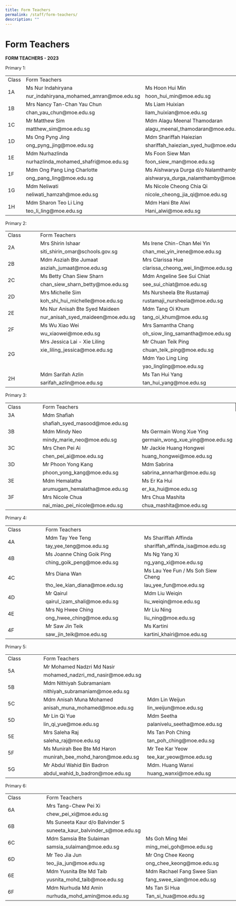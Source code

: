 ```yaml
---
title: Form Teachers
permalink: /staff/form-teachers/
description: ""
---
```

# Form Teachers
**FORM TEACHERS - 2023**

Primary 1:
     <!--table {mso-displayed-decimal-separator:"\\."; mso-displayed-thousand-separator:"\\,";} @page {margin:.75in .7in .75in .7in; mso-header-margin:.3in; mso-footer-margin:.3in;} tr {mso-height-source:auto;} col {mso-width-source:auto;} br {mso-data-placement:same-cell;} td {padding-top:1px; padding-right:1px; padding-left:1px; mso-ignore:padding; color:black; font-size:11.0pt; font-weight:400; font-style:normal; text-decoration:none; font-family:Calibri, sans-serif; mso-font-charset:0; mso-number-format:General; text-align:general; vertical-align:bottom; border:none; mso-background-source:auto; mso-pattern:auto; mso-protection:locked visible; white-space:nowrap; mso-rotate:0;} .xl65 {font-size:10.0pt;} .xl66 {color:windowtext; font-size:10.0pt; text-align:left; vertical-align:top; border-top:.5pt solid windowtext; border-right:none; border-bottom:none; border-left:.5pt solid windowtext; white-space:normal;} .xl67 {color:windowtext; font-size:10.0pt;} .xl68 {color:windowtext; font-size:10.0pt; font-weight:700; text-align:center; vertical-align:middle; border:.5pt solid windowtext; background:white; mso-pattern:black none; white-space:normal;} .xl69 {color:windowtext; font-size:10.0pt; font-weight:700; text-align:center; vertical-align:middle; border-top:.5pt solid windowtext; border-right:.5pt solid windowtext; border-bottom:.5pt solid windowtext; border-left:none; white-space:normal;} .xl70 {color:windowtext; font-size:10.0pt; font-weight:700; text-align:center; vertical-align:middle; border:.5pt solid windowtext; white-space:normal;} .xl71 {color:windowtext; font-size:10.0pt; text-align:left; vertical-align:top; border-top:.5pt solid windowtext; border-right:.5pt solid windowtext; border-bottom:none; border-left:none; white-space:normal;} .xl72 {color:windowtext; border-top:none; border-right:none; border-bottom:none; border-left:.5pt solid windowtext;} .xl73 {color:windowtext; border-top:none; border-right:.5pt solid windowtext; border-bottom:none; border-left:none;} .xl74 {color:windowtext; border-top:none; border-right:none; border-bottom:.5pt solid windowtext; border-left:.5pt solid windowtext;} .xl75 {color:windowtext; border-top:none; border-right:.5pt solid windowtext; border-bottom:.5pt solid windowtext; border-left:none;} .xl76 {color:windowtext; font-size:10.0pt; text-align:left; vertical-align:top; border-top:none; border-right:none; border-bottom:none; border-left:.5pt solid windowtext; white-space:normal;} .xl77 {color:windowtext; font-size:10.0pt; text-align:left; vertical-align:top; border-top:none; border-right:.5pt solid windowtext; border-bottom:none; border-left:none; white-space:normal;} -->

<table border="0" cellpadding="0" cellspacing="0" width="732" style="border-collapse:
 collapse;width:549pt"><colgroup><col width="125" style="mso-width-source:userset;mso-width-alt:4375;width:94pt"> <col width="315" style="mso-width-source:userset;mso-width-alt:10984;width:236pt"> <col width="292" style="mso-width-source:userset;mso-width-alt:10193;width:219pt"></colgroup><tbody><tr height="20" style="mso-height-source:userset;height:15.0pt"><td height="20" class="xl68" width="125" style="height:15.0pt;width:94pt">Class</td><td colspan="2" class="xl69" width="607" style="width:455pt">Form Teachers</td></tr><tr height="17" style="height:13.0pt;box-sizing: border-box;border-color:var(--chakra-colors-gray-200);
  overflow-wrap: break-word"><td rowspan="2" height="36" class="xl68" width="125" style="height:27.5pt;border-top:
  none;width:94pt;box-sizing: border-box;overflow-wrap: break-word;border-image: initial">1A</td><td class="xl66" width="315" style="border-top:none;border-left:none;width:236pt;
  box-sizing: border-box;overflow-wrap: break-word;border-image: initial">Ms Nur Indahiryana</td><td class="xl71" width="292" style="border-top:none;width:219pt;box-sizing: border-box;
  overflow-wrap: break-word;border-image: initial">Ms Hoon Hui Min</td></tr><tr height="19" style="height:14.5pt"><td height="19" class="xl72" style="height:14.5pt;border-left:none">nur_indahiryana_mohamed_amran@moe.edu.sg</td><td class="xl73">hoon_hui_min@moe.edu.sg</td></tr><tr height="17" style="height:13.0pt;box-sizing: border-box;border-color:var(--chakra-colors-gray-200);
  overflow-wrap: break-word"><td rowspan="2" height="36" class="xl68" width="125" style="height:27.5pt;border-top:
  none;width:94pt;box-sizing: border-box;overflow-wrap: break-word;border-image: initial">1B</td><td class="xl66" width="315" style="border-left:none;width:236pt;box-sizing: border-box;
  overflow-wrap: break-word;border-image: initial">Mrs Nancy Tan-Chan Yau Chun</td><td class="xl71" width="292" style="width:219pt;box-sizing: border-box;
  overflow-wrap: break-word;border-image: initial">Ms Liam Huixian</td></tr><tr height="19" style="height:14.5pt"><td height="19" class="xl74" style="height:14.5pt;border-left:none">chan_yau_chun@moe.edu.sg</td><td class="xl75">liam_huixian@moe.edu.sg</td></tr><tr height="17" style="height:13.0pt"><td rowspan="2" height="36" class="xl68" width="125" style="height:27.5pt;border-top:
  none;width:94pt">1C</td><td class="xl76" width="315" style="border-left:none;width:236pt;box-sizing: border-box;
  overflow-wrap: break-word">Mr Matthew Sim</td><td class="xl77" width="292" style="width:219pt;box-sizing: border-box;
  overflow-wrap: break-word;border-image: initial">Mdm Alagu Meenal Thamodaran</td></tr><tr height="19" style="height:14.5pt"><td height="19" class="xl72" style="height:14.5pt;border-left:none">matthew_sim@moe.edu.sg</td><td class="xl73">alagu_meenal_thamodaran@moe.edu.sg</td></tr><tr height="17" style="height:13.0pt"><td rowspan="2" height="36" class="xl68" width="125" style="height:27.5pt;border-top:
  none;width:94pt">1D</td><td class="xl66" width="315" style="border-left:none;width:236pt;box-sizing: border-box;
  overflow-wrap: break-word;border-image: initial">Ms Ong Pyng Jing</td><td class="xl71" width="292" style="width:219pt;box-sizing: border-box;
  overflow-wrap: break-word">Mdm Shariffah Haiezian</td></tr><tr height="19" style="height:14.5pt"><td height="19" class="xl74" style="height:14.5pt;border-left:none">ong_pyng_jing@moe.edu.sg</td><td class="xl75">shariffah_haiezian_syed_hu@moe.edu.sg</td></tr><tr height="17" style="height:13.0pt"><td rowspan="2" height="36" class="xl68" width="125" style="height:27.5pt;border-top:
  none;width:94pt">1E</td><td class="xl76" width="315" style="border-left:none;width:236pt">Mdm Nurhazlinda</td><td class="xl77" width="292" style="width:219pt;box-sizing: border-box;
  overflow-wrap: break-word">Ms Foon Siew Man</td></tr><tr height="19" style="height:14.5pt"><td height="19" class="xl72" style="height:14.5pt;border-left:none">nurhazlinda_mohamed_shafri@moe.edu.sg</td><td class="xl73">foon_siew_man@moe.edu.sg</td></tr><tr height="17" style="height:13.0pt"><td rowspan="2" height="36" class="xl68" width="125" style="height:27.5pt;border-top:
  none;width:94pt">1F</td><td class="xl66" width="315" style="border-left:none;width:236pt;box-sizing: border-box;
  overflow-wrap: break-word;border-image: initial">Mdm Ong Pang Ling Charlotte</td><td class="xl71" width="292" style="width:219pt;box-sizing: border-box;
  overflow-wrap: break-word;border-image: initial">Ms Aishwarya Durga d/o Nalamthamby</td></tr><tr height="19" style="height:14.5pt"><td height="19" class="xl74" style="height:14.5pt;border-left:none">ong_pang_ling@moe.edu.sg</td><td class="xl75">aishwarya_durga_nalamthamby@moe.edu.sg</td></tr><tr height="17" style="height:13.0pt"><td rowspan="2" height="36" class="xl68" width="125" style="height:27.5pt;border-top:
  none;width:94pt">1G</td><td class="xl76" width="315" style="border-left:none;width:236pt;box-sizing: border-box;
  overflow-wrap: break-word;border-image: initial">Mdm Neliwati</td><td class="xl77" width="292" style="width:219pt;box-sizing: border-box;
  overflow-wrap: break-word">Ms Nicole Cheong Chia Qi</td></tr><tr height="19" style="height:14.5pt"><td height="19" class="xl72" style="height:14.5pt;border-left:none">neliwati_hamzah@moe.edu.sg</td><td class="xl73">nicole_cheong_jia_qi@moe.edu.sg</td></tr><tr height="17" style="height:13.0pt"><td rowspan="2" height="36" class="xl68" width="125" style="height:27.5pt;border-top:
  none;width:94pt">1H</td><td class="xl66" width="315" style="border-left:none;width:236pt;box-sizing: border-box;
  overflow-wrap: break-word;border-image: initial">Mdm Sharon Teo Li Ling</td><td class="xl71" width="292" style="width:219pt;box-sizing: border-box;
  overflow-wrap: break-word;border-image: initial">Mdm Hani Bte Alwi</td></tr><tr height="19" style="height:14.5pt"><td height="19" class="xl74" style="height:14.5pt;border-left:none">teo_li_ling@moe.edu.sg</td><td class="xl75">Hani_alwi@moe.edu.sg</td></tr></tbody></table>
 
 Primary 2:
      <!--table {mso-displayed-decimal-separator:"\\."; mso-displayed-thousand-separator:"\\,";} @page {margin:.75in .7in .75in .7in; mso-header-margin:.3in; mso-footer-margin:.3in;} tr {mso-height-source:auto;} col {mso-width-source:auto;} br {mso-data-placement:same-cell;} td {padding-top:1px; padding-right:1px; padding-left:1px; mso-ignore:padding; color:black; font-size:11.0pt; font-weight:400; font-style:normal; text-decoration:none; font-family:Calibri, sans-serif; mso-font-charset:0; mso-number-format:General; text-align:general; vertical-align:bottom; border:none; mso-background-source:auto; mso-pattern:auto; mso-protection:locked visible; white-space:nowrap; mso-rotate:0;} .xl65 {font-size:10.0pt;} .xl66 {color:windowtext; font-size:10.0pt; text-align:left; vertical-align:top; border-top:.5pt solid windowtext; border-right:none; border-bottom:none; border-left:.5pt solid windowtext; white-space:normal;} .xl67 {color:windowtext; font-size:10.0pt;} .xl68 {color:windowtext; font-size:10.0pt; font-weight:700; text-align:center; vertical-align:middle; border:.5pt solid windowtext; background:white; mso-pattern:black none; white-space:normal;} .xl69 {color:windowtext; font-size:10.0pt; font-weight:700; text-align:center; vertical-align:middle; border:.5pt solid windowtext; white-space:normal;} .xl70 {color:windowtext; font-size:10.0pt; text-align:left; vertical-align:top; border-top:.5pt solid windowtext; border-right:.5pt solid windowtext; border-bottom:none; border-left:none; white-space:normal;} .xl71 {color:windowtext; border-top:none; border-right:none; border-bottom:none; border-left:.5pt solid windowtext;} .xl72 {color:windowtext; border-top:none; border-right:.5pt solid windowtext; border-bottom:none; border-left:none;} .xl73 {color:windowtext; border-top:none; border-right:none; border-bottom:.5pt solid windowtext; border-left:.5pt solid windowtext;} .xl74 {color:windowtext; border-top:none; border-right:.5pt solid windowtext; border-bottom:.5pt solid windowtext; border-left:none;} .xl75 {color:windowtext; font-size:10.0pt; text-align:left; vertical-align:top; border-top:none; border-right:none; border-bottom:none; border-left:.5pt solid windowtext; white-space:normal;} .xl76 {color:windowtext; font-size:10.0pt; text-align:left; vertical-align:top; border-top:none; border-right:.5pt solid windowtext; border-bottom:none; border-left:none; white-space:normal;} .xl77 {color:windowtext; font-size:10.0pt; border-top:none; border-right:none; border-bottom:none; border-left:.5pt solid windowtext;} .xl78 {color:windowtext; font-size:10.0pt; border-top:none; border-right:none; border-bottom:.5pt solid windowtext; border-left:.5pt solid windowtext;} .xl79 {color:windowtext; font-size:10.0pt; font-weight:700; text-align:center; vertical-align:middle; border:.5pt solid windowtext;} -->

<table border="0" cellpadding="0" cellspacing="0" width="732" style="border-collapse:
 collapse;width:549pt;box-sizing: border-box;border-color:var(--chakra-colors-gray-200);
 overflow-wrap: break-word;border-spacing: 0px;font-variant-ligatures: normal;
 font-variant-caps: normal;orphans: 2;widows: 2;-webkit-text-stroke-width: 0px;
 text-decoration-thickness: initial;text-decoration-style: initial;text-decoration-color: initial"><colgroup><col width="125" style="mso-width-source:userset;mso-width-alt:4375;width:94pt"> <col width="315" style="mso-width-source:userset;mso-width-alt:10984;width:236pt"> <col width="292" style="mso-width-source:userset;mso-width-alt:10193;width:219pt"></colgroup><tbody><tr height="17" style="height:13.0pt;box-sizing: border-box;border-color:var(--chakra-colors-gray-200);
  overflow-wrap: break-word"><td height="17" class="xl68" width="125" style="height:13.0pt;width:94pt">Class</td><td colspan="2" class="xl69" width="607" style="border-left:none;width:455pt">Form Teachers</td></tr><tr height="17" style="height:13.0pt;box-sizing: border-box;border-color:var(--chakra-colors-gray-200);
  overflow-wrap: break-word"><td rowspan="2" height="36" class="xl68" width="125" style="height:27.5pt;border-top:
  none;width:94pt;box-sizing: border-box;overflow-wrap: break-word;border-image: initial">2A</td><td class="xl66" width="315" style="border-top:none;border-left:none;width:236pt">Mrs Shirin Ishaar</td><td class="xl70" width="292" style="border-top:none;width:219pt;box-sizing: border-box;
  overflow-wrap: break-word;border-image: initial">Ms Irene Chin-Chan Mei Yin</td></tr><tr height="19" style="height:14.5pt"><td height="19" class="xl73" style="height:14.5pt;border-left:none">siti_shirin_omar@schools.gov.sg</td><td class="xl74">chan_mei_yin_irene@moe.edu.sg</td></tr><tr height="17" style="height:13.0pt;box-sizing: border-box;border-color:var(--chakra-colors-gray-200);
  overflow-wrap: break-word"><td rowspan="2" height="36" class="xl68" width="125" style="height:27.5pt;border-top:
  none;width:94pt;box-sizing: border-box;overflow-wrap: break-word;border-image: initial">2B</td><td class="xl75" width="315" style="border-left:none;width:236pt;box-sizing: border-box;
  overflow-wrap: break-word;border-image: initial">Mdm Asziah Bte Jumaat</td><td class="xl76" width="292" style="width:219pt;box-sizing: border-box;
  overflow-wrap: break-word;border-image: initial">Mrs Clarissa Hue</td></tr><tr height="19" style="height:14.5pt"><td height="19" class="xl73" style="height:14.5pt;border-left:none">asziah_jumaat@moe.edu.sg</td><td class="xl74">clarissa_cheong_wei_lin@moe.edu.sg</td></tr><tr height="17" style="height:13.0pt;box-sizing: border-box;border-color:var(--chakra-colors-gray-200);
  overflow-wrap: break-word"><td rowspan="2" height="36" class="xl68" width="125" style="height:27.5pt;border-top:
  none;width:94pt;box-sizing: border-box;overflow-wrap: break-word;border-image: initial">2C</td><td class="xl75" width="315" style="border-left:none;width:236pt;box-sizing: border-box;
  overflow-wrap: break-word;border-image: initial">Ms Betty Chan Siew Sharn</td><td class="xl76" width="292" style="width:219pt;box-sizing: border-box;
  overflow-wrap: break-word;border-image: initial">Mdm Angeline See Sui Chiat</td></tr><tr height="19" style="height:14.5pt"><td height="19" class="xl73" style="height:14.5pt;border-left:none">chan_siew_sharn_betty@moe.edu.sg</td><td class="xl74">see_sui_chiat@moe.edu.sg</td></tr><tr height="17" style="height:13.0pt;box-sizing: border-box;border-color:var(--chakra-colors-gray-200);
  overflow-wrap: break-word"><td rowspan="2" height="36" class="xl68" width="125" style="height:27.5pt;border-top:
  none;width:94pt;box-sizing: border-box;overflow-wrap: break-word;border-image: initial">2D</td><td class="xl75" width="315" style="border-left:none;width:236pt;box-sizing: border-box;
  overflow-wrap: break-word;border-image: initial">Mrs Michelle Sim</td><td class="xl76" width="292" style="width:219pt">Ms Nursheela Bte Rustamaji</td></tr><tr height="19" style="height:14.5pt"><td height="19" class="xl73" style="height:14.5pt;border-left:none">koh_shi_hui_michelle@moe.edu.sg</td><td class="xl74">rustamaji_nursheela@moe.edu.sg</td></tr><tr height="17" style="height:13.0pt;box-sizing: border-box;border-color:var(--chakra-colors-gray-200);
  overflow-wrap: break-word"><td rowspan="2" height="36" class="xl68" width="125" style="height:27.5pt;border-top:
  none;width:94pt;box-sizing: border-box;overflow-wrap: break-word;border-image: initial">2E</td><td class="xl75" width="315" style="border-left:none;width:236pt;box-sizing: border-box;
  overflow-wrap: break-word;border-image: initial">Ms Nur Anisah Bte Syed Maideen</td><td class="xl76" width="292" style="width:219pt;box-sizing: border-box;
  overflow-wrap: break-word;border-image: initial">Mdm Tang Oi Khum</td></tr><tr height="19" style="height:14.5pt"><td height="19" class="xl73" style="height:14.5pt;border-left:none">nur_anisah_syed_maideen@moe.edu.sg</td><td class="xl74">tang_oi_khum@moe.edu.sg</td></tr><tr height="17" style="height:13.0pt;box-sizing: border-box;border-color:var(--chakra-colors-gray-200);
  overflow-wrap: break-word"><td rowspan="2" height="36" class="xl68" width="125" style="height:27.5pt;border-top:
  none;width:94pt;box-sizing: border-box;overflow-wrap: break-word;border-image: initial">2F</td><td class="xl75" width="315" style="border-left:none;width:236pt;box-sizing: border-box;
  overflow-wrap: break-word;border-image: initial">Ms Wu Xiao Wei</td><td class="xl76" width="292" style="width:219pt;box-sizing: border-box;
  overflow-wrap: break-word;border-image: initial">Mrs Samantha Chang</td></tr><tr height="19" style="height:14.5pt"><td height="19" class="xl73" style="height:14.5pt;border-left:none">wu_xiaowei@moe.edu.sg</td><td class="xl74">oh_siow_ling_samantha@moe.edu.sg</td></tr><tr height="17" style="height:13.0pt;box-sizing: border-box;border-color:var(--chakra-colors-gray-200);
  overflow-wrap: break-word"><td rowspan="4" height="72" class="xl68" width="125" style="height:55.0pt;border-top:
  none;width:94pt;box-sizing: border-box;overflow-wrap: break-word">2G</td><td class="xl75" width="315" style="border-left:none;width:236pt;box-sizing: border-box;
  overflow-wrap: break-word;border-image: initial">Mrs Jessica Lai - Xie Liling</td><td class="xl76" width="292" style="width:219pt;box-sizing: border-box;
  overflow-wrap: break-word">Mr Chuan Teik Ping</td></tr><tr height="19" style="height:14.5pt"><td height="19" class="xl71" style="height:14.5pt;border-left:none">xie_liling_jessica@moe.edu.sg</td><td class="xl72">chuan_teik_ping@moe.edu.sg</td></tr><tr height="17" style="height:13.0pt"><td height="17" class="xl77" style="height:13.0pt;border-left:none">&nbsp;</td><td class="xl76" width="292" style="width:219pt">Mdm Yao Ling Ling</td></tr><tr height="19" style="height:14.5pt"><td height="19" class="xl78" style="height:14.5pt;border-left:none">&nbsp;</td><td class="xl74">yao_lingling@moe.edu.sg</td></tr><tr height="17" style="height:13.0pt"><td rowspan="2" height="36" class="xl79" style="height:27.5pt;border-top:none">2H</td><td class="xl75" width="315" style="border-left:none;width:236pt;box-sizing: border-box;
  overflow-wrap: break-word;border-image: initial">Mdm Sarifah Azlin</td><td class="xl76" width="292" style="width:219pt;box-sizing: border-box;
  overflow-wrap: break-word;border-image: initial">Ms Tan Hui Yang</td></tr><tr height="19" style="height:14.5pt"><td height="19" class="xl73" style="height:14.5pt;border-left:none">sarifah_azlin@moe.edu.sg</td><td class="xl74">tan_hui_yang@moe.edu.sg</td></tr></tbody></table>
 
  Primary 3:
	     <!--table {mso-displayed-decimal-separator:"\\."; mso-displayed-thousand-separator:"\\,";} @page {margin:.75in .7in .75in .7in; mso-header-margin:.3in; mso-footer-margin:.3in;} tr {mso-height-source:auto;} col {mso-width-source:auto;} br {mso-data-placement:same-cell;} td {padding-top:1px; padding-right:1px; padding-left:1px; mso-ignore:padding; color:black; font-size:11.0pt; font-weight:400; font-style:normal; text-decoration:none; font-family:Calibri, sans-serif; mso-font-charset:0; mso-number-format:General; text-align:general; vertical-align:bottom; border:none; mso-background-source:auto; mso-pattern:auto; mso-protection:locked visible; white-space:nowrap; mso-rotate:0;} .xl65 {font-size:10.0pt;} .xl66 {color:windowtext; font-size:10.0pt; text-align:left; vertical-align:top; border-top:.5pt solid windowtext; border-right:none; border-bottom:none; border-left:.5pt solid windowtext; white-space:normal;} .xl67 {color:windowtext; font-size:10.0pt;} .xl68 {color:windowtext; font-size:10.0pt; font-weight:700; text-align:center; vertical-align:middle; border:.5pt solid windowtext; background:white; mso-pattern:black none; white-space:normal;} .xl69 {color:windowtext; font-size:10.0pt; font-weight:700; text-align:center; vertical-align:middle; border-top:.5pt solid windowtext; border-right:.5pt solid windowtext; border-bottom:.5pt solid windowtext; border-left:none; white-space:normal;} .xl70 {color:windowtext; font-size:10.0pt; text-align:left; vertical-align:top; border-top:.5pt solid windowtext; border-right:.5pt solid windowtext; border-bottom:none; border-left:none; white-space:normal;} .xl71 {color:windowtext; border-top:none; border-right:none; border-bottom:.5pt solid windowtext; border-left:.5pt solid windowtext;} .xl72 {color:windowtext; border-top:none; border-right:.5pt solid windowtext; border-bottom:.5pt solid windowtext; border-left:none;} .xl73 {color:windowtext; font-size:10.0pt; text-align:left; vertical-align:top; border-top:none; border-right:none; border-bottom:none; border-left:.5pt solid windowtext; white-space:normal;} .xl74 {color:windowtext; font-size:10.0pt; text-align:left; vertical-align:top; border-top:none; border-right:.5pt solid windowtext; border-bottom:none; border-left:none; white-space:normal;} .xl75 {color:windowtext; font-size:10.0pt; text-align:left; vertical-align:top; border-top:none; border-right:.5pt solid windowtext; border-bottom:.5pt solid windowtext; border-left:none; white-space:normal;} .xl76 {color:windowtext; font-size:10.0pt; font-weight:700; text-align:center; vertical-align:middle; border-top:.5pt solid windowtext; border-right:none; border-bottom:.5pt solid windowtext; border-left:.5pt solid windowtext; white-space:normal;} -->

<table border="0" cellpadding="0" cellspacing="0" width="732" style="border-collapse:
 collapse;width:549pt"><colgroup><col width="125" style="mso-width-source:userset;mso-width-alt:4375;width:94pt"> <col width="315" style="mso-width-source:userset;mso-width-alt:10984;width:236pt"> <col width="292" style="mso-width-source:userset;mso-width-alt:10193;width:219pt"></colgroup><tbody><tr height="17" style="height:13.0pt"><td height="17" class="xl68" width="125" style="height:13.0pt;width:94pt">Class</td><td colspan="2" class="xl76" width="607" style="border-right:.5pt solid black;
  border-left:none;width:455pt">Form Teachers</td></tr><tr height="17" style="height:13.0pt"><td height="17" class="xl68" width="125" style="height:13.0pt;border-top:none;
  width:94pt;box-sizing: border-box;overflow-wrap: break-word;border-image: initial">3A</td><td class="xl66" width="315" style="border-top:none;border-left:none;width:236pt">Mdm Shafiah</td><td class="xl70" width="292" style="border-top:none;width:219pt;box-sizing: border-box;
  overflow-wrap: break-word;border-image: initial">&nbsp;</td></tr><tr height="19" style="height:14.5pt"><td height="19" class="xl68" width="125" style="height:14.5pt;border-top:none;
  width:94pt">&nbsp;</td><td class="xl71" style="border-left:none">shafiah_syed_masood@moe.edu.sg</td><td class="xl75" width="292" style="width:219pt">&nbsp;</td></tr><tr height="17" style="height:13.0pt"><td height="17" class="xl68" width="125" style="height:13.0pt;border-top:none;
  width:94pt;box-sizing: border-box;overflow-wrap: break-word;border-image: initial">3B</td><td class="xl73" width="315" style="border-left:none;width:236pt">Mdm Mindy Neo</td><td class="xl74" width="292" style="width:219pt;box-sizing: border-box;
  overflow-wrap: break-word;border-image: initial">Ms Germain Wong Xue Ying</td></tr><tr height="19" style="height:14.5pt"><td height="19" class="xl68" width="125" style="height:14.5pt;border-top:none;
  width:94pt">&nbsp;</td><td class="xl71" style="border-left:none">mindy_marie_neo@moe.edu.sg</td><td class="xl72">germain_wong_xue_ying@moe.edu.sg</td></tr><tr height="17" style="height:13.0pt"><td height="17" class="xl68" width="125" style="height:13.0pt;border-top:none;
  width:94pt;box-sizing: border-box;overflow-wrap: break-word;border-image: initial">3C</td><td class="xl73" width="315" style="border-left:none;width:236pt">Mrs Chen Pei Ai</td><td class="xl74" width="292" style="width:219pt;box-sizing: border-box;
  overflow-wrap: break-word;border-image: initial">Mr Jackie Huang Hongwei</td></tr><tr height="19" style="height:14.5pt"><td height="19" class="xl68" width="125" style="height:14.5pt;border-top:none;
  width:94pt">&nbsp;</td><td class="xl71" style="border-left:none">chen_pei_ai@moe.edu.sg</td><td class="xl72">huang_hongwei@moe.edu.sg</td></tr><tr height="17" style="height:13.0pt"><td height="17" class="xl68" width="125" style="height:13.0pt;border-top:none;
  width:94pt;box-sizing: border-box;overflow-wrap: break-word;border-image: initial">3D</td><td class="xl73" width="315" style="border-left:none;width:236pt">Mr Phoon Yong Kang</td><td class="xl74" width="292" style="width:219pt;box-sizing: border-box;
  overflow-wrap: break-word;border-image: initial">Mdm Sabrina</td></tr><tr height="19" style="height:14.5pt"><td height="19" class="xl68" width="125" style="height:14.5pt;border-top:none;
  width:94pt">&nbsp;</td><td class="xl71" style="border-left:none">phoon_yong_kang@moe.edu.sg</td><td class="xl75" width="292" style="width:219pt">sabrina_annarhar@moe.edu.sg</td></tr><tr height="17" style="height:13.0pt"><td height="17" class="xl68" width="125" style="height:13.0pt;border-top:none;
  width:94pt;box-sizing: border-box;overflow-wrap: break-word;border-image: initial">3E</td><td class="xl73" width="315" style="border-left:none;width:236pt">Mdm Hemalatha</td><td class="xl74" width="292" style="width:219pt;box-sizing: border-box;
  overflow-wrap: break-word;border-image: initial">Ms Er Ka Hui</td></tr><tr height="19" style="height:14.5pt"><td height="19" class="xl68" width="125" style="height:14.5pt;border-top:none;
  width:94pt">&nbsp;</td><td class="xl71" style="border-left:none">arumugam_hemalatha@moe.edu.sg</td><td class="xl72">er_ka_hui@moe.edu.sg</td></tr><tr height="17" style="height:13.0pt"><td height="17" class="xl68" width="125" style="height:13.0pt;border-top:none;
  width:94pt;box-sizing: border-box;overflow-wrap: break-word">3F</td><td class="xl73" width="315" style="border-left:none;width:236pt">Mrs Nicole Chua</td><td class="xl74" width="292" style="width:219pt;box-sizing: border-box;
  overflow-wrap: break-word;border-image: initial">Mrs Chua Mashita</td></tr><tr height="19" style="height:14.5pt"><td height="19" class="xl68" width="125" style="height:14.5pt;border-top:none;
  width:94pt">&nbsp;</td><td class="xl71" style="border-left:none">nai_miao_pei_nicole@moe.edu.sg</td><td class="xl72">chua_mashita@moe.edu.sg</td></tr></tbody></table>
	Primary 4:
	     <!--table {mso-displayed-decimal-separator:"\\."; mso-displayed-thousand-separator:"\\,";} @page {margin:.75in .7in .75in .7in; mso-header-margin:.3in; mso-footer-margin:.3in;} tr {mso-height-source:auto;} col {mso-width-source:auto;} br {mso-data-placement:same-cell;} td {padding-top:1px; padding-right:1px; padding-left:1px; mso-ignore:padding; color:black; font-size:11.0pt; font-weight:400; font-style:normal; text-decoration:none; font-family:Calibri, sans-serif; mso-font-charset:0; mso-number-format:General; text-align:general; vertical-align:bottom; border:none; mso-background-source:auto; mso-pattern:auto; mso-protection:locked visible; white-space:nowrap; mso-rotate:0;} .xl65 {font-size:10.0pt;} .xl66 {color:windowtext; font-size:10.0pt; text-align:left; vertical-align:top; border-top:.5pt solid windowtext; border-right:none; border-bottom:none; border-left:.5pt solid windowtext; white-space:normal;} .xl67 {color:windowtext; font-size:10.0pt;} .xl68 {color:windowtext; font-size:10.0pt; font-weight:700; text-align:center; vertical-align:middle; border:.5pt solid windowtext; background:white; mso-pattern:black none; white-space:normal;} .xl69 {color:windowtext; font-size:10.0pt; font-weight:700; text-align:center; vertical-align:middle; border:.5pt solid windowtext; white-space:normal;} .xl70 {color:windowtext; font-size:10.0pt; text-align:left; vertical-align:top; border-top:.5pt solid windowtext; border-right:.5pt solid windowtext; border-bottom:none; border-left:none; white-space:normal;} .xl71 {color:windowtext; font-size:10.0pt; text-align:left; vertical-align:top; border-top:none; border-right:none; border-bottom:none; border-left:.5pt solid windowtext; white-space:normal;} .xl72 {color:windowtext; font-size:10.0pt; text-align:left; vertical-align:top; border-top:none; border-right:.5pt solid windowtext; border-bottom:none; border-left:none; white-space:normal;} .xl73 {color:windowtext; font-size:10.0pt; text-align:left; vertical-align:top; border-top:none; border-right:.5pt solid windowtext; border-bottom:.5pt solid windowtext; border-left:none; white-space:normal;} .xl74 {color:windowtext; font-size:10.0pt; text-align:left; vertical-align:top; border-top:none; border-right:none; border-bottom:.5pt solid windowtext; border-left:.5pt solid windowtext; white-space:normal;} -->

<table border="0" cellpadding="0" cellspacing="0" width="732" style="border-collapse:
 collapse;width:549pt"><colgroup><col width="125" style="mso-width-source:userset;mso-width-alt:4375;width:94pt"> <col width="315" style="mso-width-source:userset;mso-width-alt:10984;width:236pt"> <col width="292" style="mso-width-source:userset;mso-width-alt:10193;width:219pt"></colgroup><tbody><tr height="17" style="height:13.0pt"><td height="17" class="xl68" width="125" style="height:13.0pt;width:94pt">Class</td><td colspan="2" class="xl69" width="607" style="border-left:none;width:455pt">Form Teachers</td></tr><tr height="17" style="height:13.0pt;box-sizing: border-box;border-color:var(--chakra-colors-gray-200);
  overflow-wrap: break-word"><td rowspan="2" height="34" class="xl68" width="125" style="height:26.0pt;border-top:
  none;width:94pt;box-sizing: border-box;overflow-wrap: break-word;border-image: initial">4A</td><td class="xl66" width="315" style="border-top:none;border-left:none;width:236pt;
  box-sizing: border-box;overflow-wrap: break-word;border-image: initial">Mdm Tay Yee Teng</td><td class="xl70" width="292" style="border-top:none;width:219pt;box-sizing: border-box;
  overflow-wrap: break-word;border-image: initial">Ms Shariffah Affinda</td></tr><tr height="17" style="height:13.0pt"><td height="17" class="xl74" width="315" style="height:13.0pt;border-left:none;
  width:236pt">tay_yee_teng@moe.edu.sg</td><td class="xl73" width="292" style="width:219pt">shariffah_affinda_isa@moe.edu.sg</td></tr><tr height="17" style="height:13.0pt;box-sizing: border-box;border-color:var(--chakra-colors-gray-200);
  overflow-wrap: break-word"><td rowspan="2" height="34" class="xl68" width="125" style="height:26.0pt;border-top:
  none;width:94pt;box-sizing: border-box;overflow-wrap: break-word;border-image: initial">4B</td><td class="xl71" width="315" style="border-left:none;width:236pt;box-sizing: border-box;
  overflow-wrap: break-word">Ms Joanne Ching Goik Ping</td><td class="xl72" width="292" style="width:219pt;box-sizing: border-box;
  overflow-wrap: break-word">Ms Ng Yang Xi</td></tr><tr height="17" style="height:13.0pt"><td height="17" class="xl74" width="315" style="height:13.0pt;border-left:none;
  width:236pt">ching_goik_peng@moe.edu.sg</td><td class="xl73" width="292" style="width:219pt">ng_yang_xi@moe.edu.sg</td></tr><tr height="17" style="height:13.0pt;box-sizing: border-box;border-color:var(--chakra-colors-gray-200);
  overflow-wrap: break-word"><td rowspan="2" height="34" class="xl68" width="125" style="height:26.0pt;border-top:
  none;width:94pt;box-sizing: border-box;overflow-wrap: break-word;border-image: initial">4C</td><td class="xl71" width="315" style="border-left:none;width:236pt;box-sizing: border-box;
  overflow-wrap: break-word;border-image: initial">Mrs Diana Wan</td><td class="xl72" width="292" style="width:219pt;box-sizing: border-box;
  overflow-wrap: break-word;border-image: initial">Ms Lau Yee Fun / Ms Soh Siew Cheng</td></tr><tr height="17" style="height:13.0pt"><td height="17" class="xl74" width="315" style="height:13.0pt;border-left:none;
  width:236pt">tho_lee_kian_diana@moe.edu.sg</td><td class="xl73" width="292" style="width:219pt">lau_yee_fun@moe.edu.sg</td></tr><tr height="17" style="height:13.0pt;box-sizing: border-box;border-color:var(--chakra-colors-gray-200);
  overflow-wrap: break-word"><td rowspan="2" height="34" class="xl68" width="125" style="height:26.0pt;border-top:
  none;width:94pt;box-sizing: border-box;overflow-wrap: break-word;border-image: initial">4D</td><td class="xl71" width="315" style="border-left:none;width:236pt;box-sizing: border-box;
  overflow-wrap: break-word;border-image: initial">Mr Qairul</td><td class="xl72" width="292" style="width:219pt;box-sizing: border-box;
  overflow-wrap: break-word;border-image: initial">Mdm Liu Weiqin</td></tr><tr height="17" style="height:13.0pt"><td height="17" class="xl74" width="315" style="height:13.0pt;border-left:none;
  width:236pt">qairul_izam_shali@moe.edu.sg</td><td class="xl73" width="292" style="width:219pt">liu_weiqin@moe.edu.sg</td></tr><tr height="17" style="height:13.0pt;box-sizing: border-box;border-color:var(--chakra-colors-gray-200);
  overflow-wrap: break-word"><td rowspan="2" height="34" class="xl68" width="125" style="height:26.0pt;border-top:
  none;width:94pt;box-sizing: border-box;overflow-wrap: break-word;border-image: initial">4E</td><td class="xl71" width="315" style="border-left:none;width:236pt;box-sizing: border-box;
  overflow-wrap: break-word;border-image: initial">Mrs Ng Hwee Ching</td><td class="xl72" width="292" style="width:219pt;box-sizing: border-box;
  overflow-wrap: break-word;border-image: initial">Mr Liu Ning</td></tr><tr height="17" style="height:13.0pt"><td height="17" class="xl74" width="315" style="height:13.0pt;border-left:none;
  width:236pt">ong_hwee_ching@moe.edu.sg</td><td class="xl73" width="292" style="width:219pt">liu_ning@moe.edu.sg</td></tr><tr height="17" style="height:13.0pt;box-sizing: border-box;border-color:var(--chakra-colors-gray-200);
  overflow-wrap: break-word"><td rowspan="2" height="34" class="xl68" width="125" style="height:26.0pt;border-top:
  none;width:94pt;box-sizing: border-box;overflow-wrap: break-word;border-image: initial">4F</td><td class="xl71" width="315" style="border-left:none;width:236pt;box-sizing: border-box;
  overflow-wrap: break-word;border-image: initial">Mr Saw Jin Teik</td><td class="xl72" width="292" style="width:219pt;box-sizing: border-box;
  overflow-wrap: break-word;border-image: initial">Ms Kartini</td></tr><tr height="17" style="height:13.0pt"><td height="17" class="xl74" width="315" style="height:13.0pt;border-left:none;
  width:236pt">saw_jin_teik@moe.edu.sg</td><td class="xl73" width="292" style="width:219pt">kartini_khairi@moe.edu.sg</td></tr></tbody></table>
	Primary 5:
	     <!--table {mso-displayed-decimal-separator:"\\."; mso-displayed-thousand-separator:"\\,";} @page {margin:.75in .7in .75in .7in; mso-header-margin:.3in; mso-footer-margin:.3in;} tr {mso-height-source:auto;} col {mso-width-source:auto;} br {mso-data-placement:same-cell;} td {padding-top:1px; padding-right:1px; padding-left:1px; mso-ignore:padding; color:black; font-size:11.0pt; font-weight:400; font-style:normal; text-decoration:none; font-family:Calibri, sans-serif; mso-font-charset:0; mso-number-format:General; text-align:general; vertical-align:bottom; border:none; mso-background-source:auto; mso-pattern:auto; mso-protection:locked visible; white-space:nowrap; mso-rotate:0;} .xl65 {font-size:10.0pt;} .xl66 {color:windowtext; font-size:10.0pt; text-align:left; vertical-align:top; border-top:.5pt solid windowtext; border-right:none; border-bottom:none; border-left:.5pt solid windowtext; white-space:normal;} .xl67 {color:windowtext; font-size:10.0pt;} .xl68 {color:windowtext; font-size:10.0pt; font-weight:700; text-align:center; vertical-align:middle; border:.5pt solid windowtext; background:white; mso-pattern:black none; white-space:normal;} .xl69 {color:windowtext; font-size:10.0pt; font-weight:700; text-align:center; vertical-align:middle; border:.5pt solid windowtext; white-space:normal;} .xl70 {color:windowtext; font-size:10.0pt; text-align:left; vertical-align:top; border-top:none; border-right:none; border-bottom:none; border-left:.5pt solid windowtext; white-space:normal;} .xl71 {color:windowtext; font-size:10.0pt; text-align:left; vertical-align:top; border-top:none; border-right:.5pt solid windowtext; border-bottom:none; border-left:none; white-space:normal;} .xl72 {color:windowtext; font-size:10.0pt; text-align:left; vertical-align:top; border-top:none; border-right:.5pt solid windowtext; border-bottom:.5pt solid windowtext; border-left:none; white-space:normal;} .xl73 {color:windowtext; font-size:10.0pt; text-align:left; vertical-align:top; border-top:none; border-right:none; border-bottom:.5pt solid windowtext; border-left:.5pt solid windowtext; white-space:normal;} .xl74 {color:windowtext; font-size:10.0pt; border-top:.5pt solid windowtext; border-right:.5pt solid windowtext; border-bottom:none; border-left:none;} .xl75 {color:windowtext; font-size:10.0pt; border-top:none; border-right:.5pt solid windowtext; border-bottom:.5pt solid windowtext; border-left:none;} .xl76 {color:windowtext; font-size:10.0pt; border-top:none; border-right:.5pt solid windowtext; border-bottom:none; border-left:none;} -->

<table border="0" cellpadding="0" cellspacing="0" width="732" style="border-collapse:
 collapse;width:549pt"><colgroup><col width="125" style="mso-width-source:userset;mso-width-alt:4375;width:94pt"> <col width="315" style="mso-width-source:userset;mso-width-alt:10984;width:236pt"> <col width="292" style="mso-width-source:userset;mso-width-alt:10193;width:219pt"></colgroup><tbody><tr height="17" style="height:13.0pt"><td height="17" class="xl68" width="125" style="height:13.0pt;width:94pt">Class</td><td colspan="2" class="xl69" width="607" style="border-left:none;width:455pt">Form Teachers</td></tr><tr height="17" style="height:13.0pt;box-sizing: border-box;border-color:var(--chakra-colors-gray-200);
  overflow-wrap: break-word"><td rowspan="2" height="34" class="xl68" width="125" style="height:26.0pt;border-top:
  none;width:94pt;box-sizing: border-box;overflow-wrap: break-word;border-image: initial">5A</td><td class="xl66" width="315" style="border-top:none;border-left:none;width:236pt;
  box-sizing: border-box;overflow-wrap: break-word">Mr Mohamed Nadzri Md Nasir</td><td class="xl74" style="border-top:none">&nbsp;</td></tr><tr height="17" style="height:13.0pt"><td height="17" class="xl73" width="315" style="height:13.0pt;border-left:none;
  width:236pt">mohamed_nadzri_md_nasir@moe.edu.sg</td><td class="xl75">&nbsp;</td></tr><tr height="17" style="height:13.0pt;box-sizing: border-box;border-color:var(--chakra-colors-gray-200);
  overflow-wrap: break-word"><td rowspan="2" height="34" class="xl68" width="125" style="height:26.0pt;border-top:
  none;width:94pt;box-sizing: border-box;overflow-wrap: break-word;border-image: initial">5B</td><td class="xl70" width="315" style="border-left:none;width:236pt;box-sizing: border-box;
  overflow-wrap: break-word;border-image: initial">Mdm Nithiyah Subramaniam</td><td class="xl76">&nbsp;</td></tr><tr height="17" style="height:13.0pt"><td height="17" class="xl73" width="315" style="height:13.0pt;border-left:none;
  width:236pt">nithiyah_subramaniam@moe.edu.sg</td><td class="xl75">&nbsp;</td></tr><tr height="17" style="height:13.0pt;box-sizing: border-box;border-color:var(--chakra-colors-gray-200);
  overflow-wrap: break-word"><td rowspan="2" height="34" class="xl68" width="125" style="height:26.0pt;border-top:
  none;width:94pt;box-sizing: border-box;overflow-wrap: break-word;border-image: initial">5C</td><td class="xl70" width="315" style="border-left:none;width:236pt;box-sizing: border-box;
  overflow-wrap: break-word;border-image: initial">Mdm Anisah Muna Mohamed</td><td class="xl71" width="292" style="width:219pt;box-sizing: border-box;
  overflow-wrap: break-word;border-image: initial">Mdm Lin Weijun</td></tr><tr height="17" style="height:13.0pt"><td height="17" class="xl73" width="315" style="height:13.0pt;border-left:none;
  width:236pt">anisah_muna_mohamed@moe.edu.sg</td><td class="xl72" width="292" style="width:219pt">lin_weijun@moe.edu.sg</td></tr><tr height="17" style="height:13.0pt;box-sizing: border-box;border-color:var(--chakra-colors-gray-200);
  overflow-wrap: break-word"><td rowspan="2" height="34" class="xl68" width="125" style="height:26.0pt;border-top:
  none;width:94pt;box-sizing: border-box;overflow-wrap: break-word;border-image: initial">5D</td><td class="xl70" width="315" style="border-left:none;width:236pt;box-sizing: border-box;
  overflow-wrap: break-word;border-image: initial">Mr Lin Qi Yue</td><td class="xl71" width="292" style="width:219pt;box-sizing: border-box;
  overflow-wrap: break-word;border-image: initial">Mdm Seetha</td></tr><tr height="17" style="height:13.0pt"><td height="17" class="xl73" width="315" style="height:13.0pt;border-left:none;
  width:236pt">lin_qi_yue@moe.edu.sg</td><td class="xl72" width="292" style="width:219pt">palanivelu_seetha@moe.edu.sg</td></tr><tr height="17" style="height:13.0pt"><td rowspan="2" height="37" class="xl68" width="125" style="height:28.0pt;border-top:
  none;width:94pt">5E</td><td class="xl70" width="315" style="border-left:none;width:236pt;box-sizing: border-box;
  overflow-wrap: break-word;border-image: initial">Mrs Saleha Raj</td><td class="xl71" width="292" style="width:219pt;box-sizing: border-box;
  overflow-wrap: break-word;border-image: initial">Ms Tan Poh Ching</td></tr><tr height="20" style="mso-height-source:userset;height:15.0pt"><td height="20" class="xl73" width="315" style="height:15.0pt;border-left:none;
  width:236pt">saleha_raj@moe.edu.sg</td><td class="xl72" width="292" style="width:219pt">tan_poh_ching@moe.edu.sg</td></tr><tr height="17" style="height:13.0pt;box-sizing: border-box;border-color:var(--chakra-colors-gray-200);
  overflow-wrap: break-word"><td rowspan="2" height="34" class="xl68" width="125" style="height:26.0pt;border-top:
  none;width:94pt;box-sizing: border-box;overflow-wrap: break-word;border-image: initial">5F</td><td class="xl70" width="315" style="border-left:none;width:236pt;box-sizing: border-box;
  overflow-wrap: break-word;border-image: initial">Ms Munirah Bee Bte Md Haron</td><td class="xl71" width="292" style="width:219pt;box-sizing: border-box;
  overflow-wrap: break-word;border-image: initial">Mr Tee Kar Yeow</td></tr><tr height="17" style="height:13.0pt"><td height="17" class="xl73" width="315" style="height:13.0pt;border-left:none;
  width:236pt">munirah_bee_mohd_haron@moe.edu.sg</td><td class="xl72" width="292" style="width:219pt">tee_kar_yeow@moe.edu.sg</td></tr><tr height="17" style="height:13.0pt;box-sizing: border-box;border-color:var(--chakra-colors-gray-200);
  overflow-wrap: break-word"><td rowspan="2" height="34" class="xl68" width="125" style="height:26.0pt;border-top:
  none;width:94pt;box-sizing: border-box;overflow-wrap: break-word">5G</td><td class="xl70" width="315" style="border-left:none;width:236pt;box-sizing: border-box;
  overflow-wrap: break-word;border-image: initial">Mr Abdul Wahid Bin Badron</td><td class="xl71" width="292" style="width:219pt;box-sizing: border-box;
  overflow-wrap: break-word">Mdm. Huang Wanxi</td></tr><tr height="17" style="height:13.0pt"><td height="17" class="xl73" width="315" style="height:13.0pt;border-left:none;
  width:236pt">abdul_wahid_b_badron@moe.edu.sg</td><td class="xl72" width="292" style="width:219pt">huang_wanxi@moe.edu.sg</td></tr></tbody></table>
	Primary 6:
	     <!--table {mso-displayed-decimal-separator:"\\."; mso-displayed-thousand-separator:"\\,";} @page {margin:.75in .7in .75in .7in; mso-header-margin:.3in; mso-footer-margin:.3in;} tr {mso-height-source:auto;} col {mso-width-source:auto;} br {mso-data-placement:same-cell;} td {padding-top:1px; padding-right:1px; padding-left:1px; mso-ignore:padding; color:black; font-size:11.0pt; font-weight:400; font-style:normal; text-decoration:none; font-family:Calibri, sans-serif; mso-font-charset:0; mso-number-format:General; text-align:general; vertical-align:bottom; border:none; mso-background-source:auto; mso-pattern:auto; mso-protection:locked visible; white-space:nowrap; mso-rotate:0;} .xl65 {font-size:10.0pt;} .xl66 {color:windowtext; font-size:10.0pt; text-align:left; vertical-align:top; border-top:.5pt solid windowtext; border-right:none; border-bottom:none; border-left:.5pt solid windowtext; white-space:normal;} .xl67 {color:windowtext; font-size:10.0pt;} .xl68 {color:windowtext; font-size:10.0pt; font-weight:700; text-align:center; vertical-align:middle; border:.5pt solid windowtext; background:white; mso-pattern:black none; white-space:normal;} .xl69 {color:windowtext; font-size:10.0pt; font-weight:700; text-align:center; vertical-align:middle; border:.5pt solid windowtext; white-space:normal;} .xl70 {color:windowtext; font-size:10.0pt; text-align:left; vertical-align:top; border-top:.5pt solid windowtext; border-right:.5pt solid windowtext; border-bottom:none; border-left:none; white-space:normal;} .xl71 {color:windowtext; border-top:none; border-right:none; border-bottom:.5pt solid windowtext; border-left:.5pt solid windowtext;} .xl72 {color:windowtext; border-top:none; border-right:.5pt solid windowtext; border-bottom:.5pt solid windowtext; border-left:none;} .xl73 {color:windowtext; font-size:10.0pt; text-align:left; vertical-align:top; border-top:none; border-right:none; border-bottom:none; border-left:.5pt solid windowtext; white-space:normal;} .xl74 {color:windowtext; font-size:10.0pt; text-align:left; vertical-align:top; border-top:none; border-right:.5pt solid windowtext; border-bottom:none; border-left:none; white-space:normal;} .xl75 {color:windowtext; font-size:10.0pt; text-align:left; vertical-align:top; border-top:none; border-right:.5pt solid windowtext; border-bottom:.5pt solid windowtext; border-left:none; white-space:normal;} -->

<table border="0" cellpadding="0" cellspacing="0" width="732" style="border-collapse:
 collapse;width:549pt"><colgroup><col width="125" style="mso-width-source:userset;mso-width-alt:4375;width:94pt"> <col width="315" style="mso-width-source:userset;mso-width-alt:10984;width:236pt"> <col width="292" style="mso-width-source:userset;mso-width-alt:10193;width:219pt"></colgroup><tbody><tr height="17" style="height:13.0pt"><td height="17" class="xl68" width="125" style="height:13.0pt;width:94pt">Class</td><td colspan="2" class="xl69" width="607" style="border-left:none;width:455pt">Form Teachers</td></tr><tr height="17" style="height:13.0pt;box-sizing: border-box;border-color:var(--chakra-colors-gray-200);
  overflow-wrap: break-word"><td rowspan="2" height="36" class="xl68" width="125" style="height:27.5pt;border-top:
  none;width:94pt;box-sizing: border-box;overflow-wrap: break-word;border-image: initial">6A</td><td class="xl66" width="315" style="border-top:none;border-left:none;width:236pt;
  box-sizing: border-box;overflow-wrap: break-word;border-image: initial">Mrs Tang-Chew Pei Xi</td><td class="xl70" width="292" style="border-top:none;width:219pt">&nbsp;</td></tr><tr height="19" style="height:14.5pt"><td height="19" class="xl71" style="height:14.5pt;border-left:none">chew_pei_xi@moe.edu.sg</td><td class="xl75" width="292" style="width:219pt">&nbsp;</td></tr><tr height="17" style="height:13.0pt;box-sizing: border-box;border-color:var(--chakra-colors-gray-200);
  overflow-wrap: break-word"><td rowspan="2" height="36" class="xl68" width="125" style="height:27.5pt;border-top:
  none;width:94pt;box-sizing: border-box;overflow-wrap: break-word;border-image: initial">6B</td><td class="xl73" width="315" style="border-left:none;width:236pt;box-sizing: border-box;
  overflow-wrap: break-word;border-image: initial">Ms Suneeta Kaur d/o Balvinder S</td><td class="xl74" width="292" style="width:219pt">&nbsp;</td></tr><tr height="19" style="height:14.5pt"><td height="19" class="xl71" style="height:14.5pt;border-left:none">suneeta_kaur_balvinder_s@moe.edu.sg</td><td class="xl75" width="292" style="width:219pt">&nbsp;</td></tr><tr height="17" style="height:13.0pt;box-sizing: border-box;border-color:var(--chakra-colors-gray-200);
  overflow-wrap: break-word"><td rowspan="2" height="36" class="xl68" width="125" style="height:27.5pt;border-top:
  none;width:94pt;box-sizing: border-box;overflow-wrap: break-word;border-image: initial">6C</td><td class="xl73" width="315" style="border-left:none;width:236pt;box-sizing: border-box;
  overflow-wrap: break-word;border-image: initial">Mdm Samsia Bte Sulaiman</td><td class="xl74" width="292" style="width:219pt;box-sizing: border-box;
  overflow-wrap: break-word;border-image: initial">Ms Goh Ming Mei</td></tr><tr height="19" style="height:14.5pt"><td height="19" class="xl71" style="height:14.5pt;border-left:none">samsia_sulaiman@moe.edu.sg</td><td class="xl72">ming_mei_goh@moe.edu.sg</td></tr><tr height="17" style="height:13.0pt;box-sizing: border-box;border-color:var(--chakra-colors-gray-200);
  overflow-wrap: break-word"><td rowspan="2" height="36" class="xl68" width="125" style="height:27.5pt;border-top:
  none;width:94pt;box-sizing: border-box;overflow-wrap: break-word;border-image: initial">6D</td><td class="xl73" width="315" style="border-left:none;width:236pt;box-sizing: border-box;
  overflow-wrap: break-word;border-image: initial">Mr Teo Jia Jun</td><td class="xl74" width="292" style="width:219pt;box-sizing: border-box;
  overflow-wrap: break-word;border-image: initial">Mr Ong Chee Keong</td></tr><tr height="19" style="height:14.5pt"><td height="19" class="xl71" style="height:14.5pt;border-left:none">teo_jia_jun@moe.edu.sg</td><td class="xl72">ong_chee_keong@moe.edu.sg</td></tr><tr height="17" style="height:13.0pt;box-sizing: border-box;border-color:var(--chakra-colors-gray-200);
  overflow-wrap: break-word"><td rowspan="2" height="36" class="xl68" width="125" style="height:27.5pt;border-top:
  none;width:94pt;box-sizing: border-box;overflow-wrap: break-word;border-image: initial">6E</td><td class="xl73" width="315" style="border-left:none;width:236pt;box-sizing: border-box;
  overflow-wrap: break-word;border-image: initial">Mdm Yusnita Bte Md Taib</td><td class="xl74" width="292" style="width:219pt;box-sizing: border-box;
  overflow-wrap: break-word;border-image: initial">Mdm Rachael Fang Swee Sian</td></tr><tr height="19" style="height:14.5pt"><td height="19" class="xl71" style="height:14.5pt;border-left:none">yusnita_mohd_taib@moe.edu.sg</td><td class="xl72">fang_swee_sian@moe.edu.sg</td></tr><tr height="17" style="height:13.0pt;box-sizing: border-box;border-color:var(--chakra-colors-gray-200);
  overflow-wrap: break-word"><td rowspan="2" height="36" class="xl68" width="125" style="height:27.5pt;border-top:
  none;width:94pt;box-sizing: border-box;overflow-wrap: break-word">6F</td><td class="xl73" width="315" style="border-left:none;width:236pt;box-sizing: border-box;
  overflow-wrap: break-word">Mdm Nurhuda Md Amin</td><td class="xl74" width="292" style="width:219pt">Ms Tan Si Hua</td></tr><tr height="19" style="height:14.5pt"><td height="19" class="xl71" style="height:14.5pt;border-left:none">nurhuda_mohd_amin@moe.edu.sg</td><td class="xl72">Tan_si_hua@moe.edu.sg</td></tr></tbody></table>
